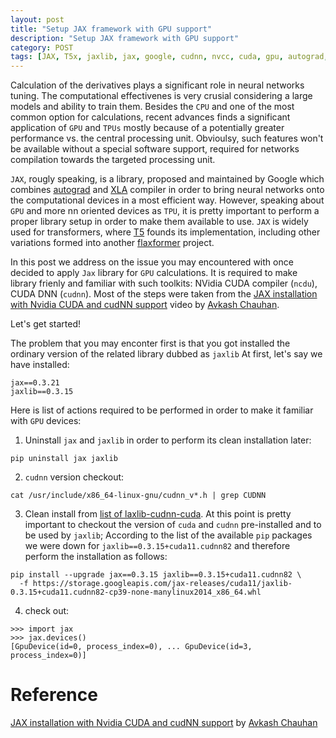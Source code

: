 ```yaml
---
layout: post
title: "Setup JAX framework with GPU support"
description: "Setup JAX framework with GPU support"
category: POST
tags: [JAX, T5x, jaxlib, jax, google, cudnn, nvcc, cuda, gpu, autograd, xla, flaxformer, google-research, nvidia]
---
```


Calculation of the derivatives plays a significant role in neural networks tuning. 
The computational effectivenes is very crusial considering a large models and ability to train them.
Besides the `CPU` and one of the most common option for calculations, recent advances finds a significant application of `GPU` and `TPUs`
mostly because of a potentially greater performance vs. the central processing unit.
Obvioulsy, such features won't be available without a special software support, required for networks compilation
towards the targeted processing unit.

<!--more-->

`JAX`, rougly speaking, is a library, proposed and maintained by Google which combines 
[autograd](https://github.com/hips/autograd)
and [XLA](https://www.tensorflow.org/xla) 
compiler in order to bring neural networks  onto the computational devices in a most efficient way.
However, speaking about `GPU` and more nn oriented devices as `TPU`, it is pretty important to perform a 
proper library setup in order to make them available to use.
`JAX` is widely used for transformers, where [T5](https://github.com/google-research/t5x) founds its implementation, 
including other variations formed into another [flaxformer](https://github.com/google/flaxformer) project.

In this post we address on the issue you may encountered with once decided to apply `Jax` library for `GPU` calculations.
It is required to make library frienly and familiar with such toolkits: NVidia CUDA compiler (`ncdu`), CUDA DNN (`cudnn`).
Most of the steps were taken from the [JAX installation with Nvidia CUDA and cudNN support](https://www.youtube.com/watch?v=auksaSl8jlM) 
video by [Avkash Chauhan](https://twitter.com/prodramp).

Let's get started!

The problem that you may enconter first is that you got installed the ordinary version of the related library dubbed as `jaxlib`
At first, let's say we have installed:
```shell
jax==0.3.21
jaxlib==0.3.15
```
Here is list of actions required to be performed in order to make it familiar with `GPU` devices:

1. Uninstall `jax` and `jaxlib` in order to perform its clean installation later:
```shell
pip uninstall jax jaxlib
```
2. `cudnn` version checkout:
```shell
cat /usr/include/x86_64-linux-gnu/cudnn_v*.h | grep CUDNN
```
3. Clean install from [list of laxlib-cudnn-cuda](https://storage.googleapis.com/jax-releases/jax_cuda_releases.html).
At this point is pretty important to checkout the version of `cuda` and `cudnn` pre-installed and to be used by `jaxlib`;
According to the list of the available `pip` packages we were down for `jaxlib==0.3.15+cuda11.cudnn82` and therefore 
perform the installation as follows:
```shell
pip install --upgrade jax==0.3.15 jaxlib==0.3.15+cuda11.cudnn82 \
  -f https://storage.googleapis.com/jax-releases/cuda11/jaxlib-0.3.15+cuda11.cudnn82-cp39-none-manylinux2014_x86_64.whl
```
4. check out:
```shell
>>> import jax
>>> jax.devices()
[GpuDevice(id=0, process_index=0), ... GpuDevice(id=3, process_index=0)]
```

# Reference

[JAX installation with Nvidia CUDA and cudNN support](https://www.youtube.com/watch?v=auksaSl8jlM) by [Avkash Chauhan](https://twitter.com/prodramp)
